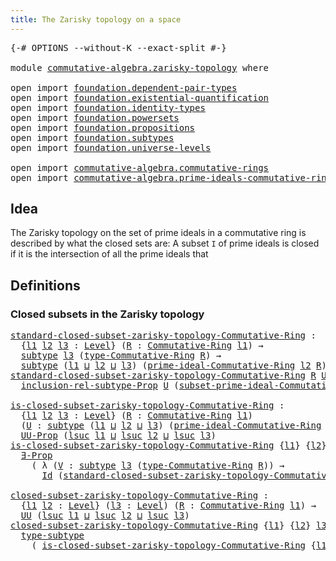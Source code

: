 ```yaml
---
title: The Zarisky topology on a space
---
```


<pre class="Agda"><a id="57" class="Symbol">{-#</a> <a id="61" class="Keyword">OPTIONS</a> <a id="69" class="Pragma">--without-K</a> <a id="81" class="Pragma">--exact-split</a> <a id="95" class="Symbol">#-}</a>

<a id="100" class="Keyword">module</a> <a id="107" href="commutative-algebra.zarisky-topology.html" class="Module">commutative-algebra.zarisky-topology</a> <a id="144" class="Keyword">where</a>

<a id="151" class="Keyword">open</a> <a id="156" class="Keyword">import</a> <a id="163" href="foundation.dependent-pair-types.html" class="Module">foundation.dependent-pair-types</a>
<a id="195" class="Keyword">open</a> <a id="200" class="Keyword">import</a> <a id="207" href="foundation.existential-quantification.html" class="Module">foundation.existential-quantification</a>
<a id="245" class="Keyword">open</a> <a id="250" class="Keyword">import</a> <a id="257" href="foundation.identity-types.html" class="Module">foundation.identity-types</a>
<a id="283" class="Keyword">open</a> <a id="288" class="Keyword">import</a> <a id="295" href="foundation.powersets.html" class="Module">foundation.powersets</a>
<a id="316" class="Keyword">open</a> <a id="321" class="Keyword">import</a> <a id="328" href="foundation.propositions.html" class="Module">foundation.propositions</a>
<a id="352" class="Keyword">open</a> <a id="357" class="Keyword">import</a> <a id="364" href="foundation.subtypes.html" class="Module">foundation.subtypes</a>
<a id="384" class="Keyword">open</a> <a id="389" class="Keyword">import</a> <a id="396" href="foundation.universe-levels.html" class="Module">foundation.universe-levels</a>

<a id="424" class="Keyword">open</a> <a id="429" class="Keyword">import</a> <a id="436" href="commutative-algebra.commutative-rings.html" class="Module">commutative-algebra.commutative-rings</a>
<a id="474" class="Keyword">open</a> <a id="479" class="Keyword">import</a> <a id="486" href="commutative-algebra.prime-ideals-commutative-rings.html" class="Module">commutative-algebra.prime-ideals-commutative-rings</a>
</pre>
## Idea

The Zarisky topology on the set of prime ideals in a commutative ring is described by what the closed sets are: A subset `I` of prime ideals is closed if it is the intersection of all the prime ideals that

## Definitions

### Closed subsets in the Zarisky topology

<pre class="Agda"><a id="standard-closed-subset-zarisky-topology-Commutative-Ring"></a><a id="826" href="commutative-algebra.zarisky-topology.html#826" class="Function">standard-closed-subset-zarisky-topology-Commutative-Ring</a> <a id="883" class="Symbol">:</a>
  <a id="887" class="Symbol">{</a><a id="888" href="commutative-algebra.zarisky-topology.html#888" class="Bound">l1</a> <a id="891" href="commutative-algebra.zarisky-topology.html#891" class="Bound">l2</a> <a id="894" href="commutative-algebra.zarisky-topology.html#894" class="Bound">l3</a> <a id="897" class="Symbol">:</a> <a id="899" href="Agda.Primitive.html#597" class="Postulate">Level</a><a id="904" class="Symbol">}</a> <a id="906" class="Symbol">(</a><a id="907" href="commutative-algebra.zarisky-topology.html#907" class="Bound">R</a> <a id="909" class="Symbol">:</a> <a id="911" href="commutative-algebra.commutative-rings.html#1518" class="Function">Commutative-Ring</a> <a id="928" href="commutative-algebra.zarisky-topology.html#888" class="Bound">l1</a><a id="930" class="Symbol">)</a> <a id="932" class="Symbol">→</a>
  <a id="936" href="foundation-core.subtypes.html#2197" class="Function">subtype</a> <a id="944" href="commutative-algebra.zarisky-topology.html#894" class="Bound">l3</a> <a id="947" class="Symbol">(</a><a id="948" href="commutative-algebra.commutative-rings.html#1837" class="Function">type-Commutative-Ring</a> <a id="970" href="commutative-algebra.zarisky-topology.html#907" class="Bound">R</a><a id="971" class="Symbol">)</a> <a id="973" class="Symbol">→</a>
  <a id="977" href="foundation-core.subtypes.html#2197" class="Function">subtype</a> <a id="985" class="Symbol">(</a><a id="986" href="commutative-algebra.zarisky-topology.html#888" class="Bound">l1</a> <a id="989" href="Agda.Primitive.html#810" class="Primitive Operator">⊔</a> <a id="991" href="commutative-algebra.zarisky-topology.html#891" class="Bound">l2</a> <a id="994" href="Agda.Primitive.html#810" class="Primitive Operator">⊔</a> <a id="996" href="commutative-algebra.zarisky-topology.html#894" class="Bound">l3</a><a id="998" class="Symbol">)</a> <a id="1000" class="Symbol">(</a><a id="1001" href="commutative-algebra.prime-ideals-commutative-rings.html#1530" class="Function">prime-ideal-Commutative-Ring</a> <a id="1030" href="commutative-algebra.zarisky-topology.html#891" class="Bound">l2</a> <a id="1033" href="commutative-algebra.zarisky-topology.html#907" class="Bound">R</a><a id="1034" class="Symbol">)</a>
<a id="1036" href="commutative-algebra.zarisky-topology.html#826" class="Function">standard-closed-subset-zarisky-topology-Commutative-Ring</a> <a id="1093" href="commutative-algebra.zarisky-topology.html#1093" class="Bound">R</a> <a id="1095" href="commutative-algebra.zarisky-topology.html#1095" class="Bound">U</a> <a id="1097" href="commutative-algebra.zarisky-topology.html#1097" class="Bound">P</a> <a id="1099" class="Symbol">=</a>
  <a id="1103" href="foundation.powersets.html#848" class="Function">inclusion-rel-subtype-Prop</a> <a id="1130" href="commutative-algebra.zarisky-topology.html#1095" class="Bound">U</a> <a id="1132" class="Symbol">(</a><a id="1133" href="commutative-algebra.prime-ideals-commutative-rings.html#2145" class="Function">subset-prime-ideal-Commutative-Ring</a> <a id="1169" href="commutative-algebra.zarisky-topology.html#1093" class="Bound">R</a> <a id="1171" href="commutative-algebra.zarisky-topology.html#1097" class="Bound">P</a><a id="1172" class="Symbol">)</a>

<a id="is-closed-subset-zarisky-topology-Commutative-Ring"></a><a id="1175" href="commutative-algebra.zarisky-topology.html#1175" class="Function">is-closed-subset-zarisky-topology-Commutative-Ring</a> <a id="1226" class="Symbol">:</a>
  <a id="1230" class="Symbol">{</a><a id="1231" href="commutative-algebra.zarisky-topology.html#1231" class="Bound">l1</a> <a id="1234" href="commutative-algebra.zarisky-topology.html#1234" class="Bound">l2</a> <a id="1237" href="commutative-algebra.zarisky-topology.html#1237" class="Bound">l3</a> <a id="1240" class="Symbol">:</a> <a id="1242" href="Agda.Primitive.html#597" class="Postulate">Level</a><a id="1247" class="Symbol">}</a> <a id="1249" class="Symbol">(</a><a id="1250" href="commutative-algebra.zarisky-topology.html#1250" class="Bound">R</a> <a id="1252" class="Symbol">:</a> <a id="1254" href="commutative-algebra.commutative-rings.html#1518" class="Function">Commutative-Ring</a> <a id="1271" href="commutative-algebra.zarisky-topology.html#1231" class="Bound">l1</a><a id="1273" class="Symbol">)</a>
  <a id="1277" class="Symbol">(</a><a id="1278" href="commutative-algebra.zarisky-topology.html#1278" class="Bound">U</a> <a id="1280" class="Symbol">:</a> <a id="1282" href="foundation-core.subtypes.html#2197" class="Function">subtype</a> <a id="1290" class="Symbol">(</a><a id="1291" href="commutative-algebra.zarisky-topology.html#1231" class="Bound">l1</a> <a id="1294" href="Agda.Primitive.html#810" class="Primitive Operator">⊔</a> <a id="1296" href="commutative-algebra.zarisky-topology.html#1234" class="Bound">l2</a> <a id="1299" href="Agda.Primitive.html#810" class="Primitive Operator">⊔</a> <a id="1301" href="commutative-algebra.zarisky-topology.html#1237" class="Bound">l3</a><a id="1303" class="Symbol">)</a> <a id="1305" class="Symbol">(</a><a id="1306" href="commutative-algebra.prime-ideals-commutative-rings.html#1530" class="Function">prime-ideal-Commutative-Ring</a> <a id="1335" href="commutative-algebra.zarisky-topology.html#1234" class="Bound">l2</a> <a id="1338" href="commutative-algebra.zarisky-topology.html#1250" class="Bound">R</a><a id="1339" class="Symbol">))</a> <a id="1342" class="Symbol">→</a>
  <a id="1346" href="foundation-core.propositions.html#1380" class="Function">UU-Prop</a> <a id="1354" class="Symbol">(</a><a id="1355" href="Agda.Primitive.html#780" class="Primitive">lsuc</a> <a id="1360" href="commutative-algebra.zarisky-topology.html#1231" class="Bound">l1</a> <a id="1363" href="Agda.Primitive.html#810" class="Primitive Operator">⊔</a> <a id="1365" href="Agda.Primitive.html#780" class="Primitive">lsuc</a> <a id="1370" href="commutative-algebra.zarisky-topology.html#1234" class="Bound">l2</a> <a id="1373" href="Agda.Primitive.html#810" class="Primitive Operator">⊔</a> <a id="1375" href="Agda.Primitive.html#780" class="Primitive">lsuc</a> <a id="1380" href="commutative-algebra.zarisky-topology.html#1237" class="Bound">l3</a><a id="1382" class="Symbol">)</a>
<a id="1384" href="commutative-algebra.zarisky-topology.html#1175" class="Function">is-closed-subset-zarisky-topology-Commutative-Ring</a> <a id="1435" class="Symbol">{</a><a id="1436" href="commutative-algebra.zarisky-topology.html#1436" class="Bound">l1</a><a id="1438" class="Symbol">}</a> <a id="1440" class="Symbol">{</a><a id="1441" href="commutative-algebra.zarisky-topology.html#1441" class="Bound">l2</a><a id="1443" class="Symbol">}</a> <a id="1445" class="Symbol">{</a><a id="1446" href="commutative-algebra.zarisky-topology.html#1446" class="Bound">l3</a><a id="1448" class="Symbol">}</a> <a id="1450" href="commutative-algebra.zarisky-topology.html#1450" class="Bound">R</a> <a id="1452" href="commutative-algebra.zarisky-topology.html#1452" class="Bound">U</a> <a id="1454" class="Symbol">=</a>
  <a id="1458" href="foundation.existential-quantification.html#1645" class="Function">∃-Prop</a>
    <a id="1469" class="Symbol">(</a> <a id="1471" class="Symbol">λ</a> <a id="1473" class="Symbol">(</a><a id="1474" href="commutative-algebra.zarisky-topology.html#1474" class="Bound">V</a> <a id="1476" class="Symbol">:</a> <a id="1478" href="foundation-core.subtypes.html#2197" class="Function">subtype</a> <a id="1486" href="commutative-algebra.zarisky-topology.html#1446" class="Bound">l3</a> <a id="1489" class="Symbol">(</a><a id="1490" href="commutative-algebra.commutative-rings.html#1837" class="Function">type-Commutative-Ring</a> <a id="1512" href="commutative-algebra.zarisky-topology.html#1450" class="Bound">R</a><a id="1513" class="Symbol">))</a> <a id="1516" class="Symbol">→</a>
      <a id="1524" href="foundation-core.identity-types.html#1754" class="Datatype">Id</a> <a id="1527" class="Symbol">(</a><a id="1528" href="commutative-algebra.zarisky-topology.html#826" class="Function">standard-closed-subset-zarisky-topology-Commutative-Ring</a> <a id="1585" href="commutative-algebra.zarisky-topology.html#1450" class="Bound">R</a> <a id="1587" href="commutative-algebra.zarisky-topology.html#1474" class="Bound">V</a><a id="1588" class="Symbol">)</a> <a id="1590" href="commutative-algebra.zarisky-topology.html#1452" class="Bound">U</a><a id="1591" class="Symbol">)</a>

<a id="closed-subset-zarisky-topology-Commutative-Ring"></a><a id="1594" href="commutative-algebra.zarisky-topology.html#1594" class="Function">closed-subset-zarisky-topology-Commutative-Ring</a> <a id="1642" class="Symbol">:</a>
  <a id="1646" class="Symbol">{</a><a id="1647" href="commutative-algebra.zarisky-topology.html#1647" class="Bound">l1</a> <a id="1650" href="commutative-algebra.zarisky-topology.html#1650" class="Bound">l2</a> <a id="1653" class="Symbol">:</a> <a id="1655" href="Agda.Primitive.html#597" class="Postulate">Level</a><a id="1660" class="Symbol">}</a> <a id="1662" class="Symbol">(</a><a id="1663" href="commutative-algebra.zarisky-topology.html#1663" class="Bound">l3</a> <a id="1666" class="Symbol">:</a> <a id="1668" href="Agda.Primitive.html#597" class="Postulate">Level</a><a id="1673" class="Symbol">)</a> <a id="1675" class="Symbol">(</a><a id="1676" href="commutative-algebra.zarisky-topology.html#1676" class="Bound">R</a> <a id="1678" class="Symbol">:</a> <a id="1680" href="commutative-algebra.commutative-rings.html#1518" class="Function">Commutative-Ring</a> <a id="1697" href="commutative-algebra.zarisky-topology.html#1647" class="Bound">l1</a><a id="1699" class="Symbol">)</a> <a id="1701" class="Symbol">→</a>
  <a id="1705" href="foundation-core.universe-levels.html#222" class="Primitive">UU</a> <a id="1708" class="Symbol">(</a><a id="1709" href="Agda.Primitive.html#780" class="Primitive">lsuc</a> <a id="1714" href="commutative-algebra.zarisky-topology.html#1647" class="Bound">l1</a> <a id="1717" href="Agda.Primitive.html#810" class="Primitive Operator">⊔</a> <a id="1719" href="Agda.Primitive.html#780" class="Primitive">lsuc</a> <a id="1724" href="commutative-algebra.zarisky-topology.html#1650" class="Bound">l2</a> <a id="1727" href="Agda.Primitive.html#810" class="Primitive Operator">⊔</a> <a id="1729" href="Agda.Primitive.html#780" class="Primitive">lsuc</a> <a id="1734" href="commutative-algebra.zarisky-topology.html#1663" class="Bound">l3</a><a id="1736" class="Symbol">)</a>
<a id="1738" href="commutative-algebra.zarisky-topology.html#1594" class="Function">closed-subset-zarisky-topology-Commutative-Ring</a> <a id="1786" class="Symbol">{</a><a id="1787" href="commutative-algebra.zarisky-topology.html#1787" class="Bound">l1</a><a id="1789" class="Symbol">}</a> <a id="1791" class="Symbol">{</a><a id="1792" href="commutative-algebra.zarisky-topology.html#1792" class="Bound">l2</a><a id="1794" class="Symbol">}</a> <a id="1796" href="commutative-algebra.zarisky-topology.html#1796" class="Bound">l3</a> <a id="1799" href="commutative-algebra.zarisky-topology.html#1799" class="Bound">R</a> <a id="1801" class="Symbol">=</a>
  <a id="1805" href="foundation-core.subtypes.html#2541" class="Function">type-subtype</a>
    <a id="1822" class="Symbol">(</a> <a id="1824" href="commutative-algebra.zarisky-topology.html#1175" class="Function">is-closed-subset-zarisky-topology-Commutative-Ring</a> <a id="1875" class="Symbol">{</a><a id="1876" href="commutative-algebra.zarisky-topology.html#1787" class="Bound">l1</a><a id="1878" class="Symbol">}</a> <a id="1880" class="Symbol">{</a><a id="1881" href="commutative-algebra.zarisky-topology.html#1792" class="Bound">l2</a><a id="1883" class="Symbol">}</a> <a id="1885" class="Symbol">{</a><a id="1886" href="commutative-algebra.zarisky-topology.html#1796" class="Bound">l3</a><a id="1888" class="Symbol">}</a> <a id="1890" href="commutative-algebra.zarisky-topology.html#1799" class="Bound">R</a><a id="1891" class="Symbol">)</a>
</pre>